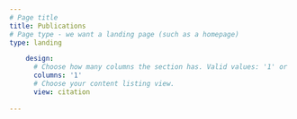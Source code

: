 ```yaml
---
# Page title
title: Publications
# Page type - we want a landing page (such as a homepage)
type: landing

    design:
      # Choose how many columns the section has. Valid values: '1' or '2'.
      columns: '1'
      # Choose your content listing view.
      view: citation
  
---
```

